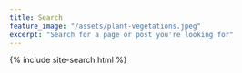 ```yaml
---
title: Search
feature_image: "/assets/plant-vegetations.jpeg"
excerpt: "Search for a page or post you're looking for"
---
```


{% include site-search.html %}
